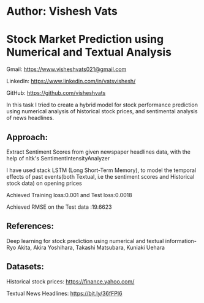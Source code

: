 # **Author: Vishesh Vats**
# **Stock Market Prediction using Numerical and Textual Analysis**



Gmail: https://www.visheshvats021@gmail.com

LinkedIn: https://www.linkedin.com/in/vatsvishesh/

GitHub: https://github.com/visheshvats

In this task I tried to create a hybrid model for stock performance prediction using numerical analysis of historical stock prices, and sentimental analysis of news headlines.

## Approach:
Extract Sentiment Scores from given newspaper headlines data, with the help of nltk's SentimentIntensityAnalyzer


I have used stack LSTM (Long Short-Term Memory), to model the temporal effects of past events(both Textual, i.e the sentiment scores and Historical stock data) on opening prices

Achieved Training loss:0.001  and Test loss:0.0018 

Achieved RMSE on the Test data :19.6623 


## References:
Deep learning for stock prediction using numerical and textual information- Ryo Akita, Akira Yoshihara, Takashi Matsubara, Kuniaki Uehara





## Datasets:


Historical stock prices: https://finance.yahoo.com/


Textual News Headlines: https://bit.ly/36fFPI6